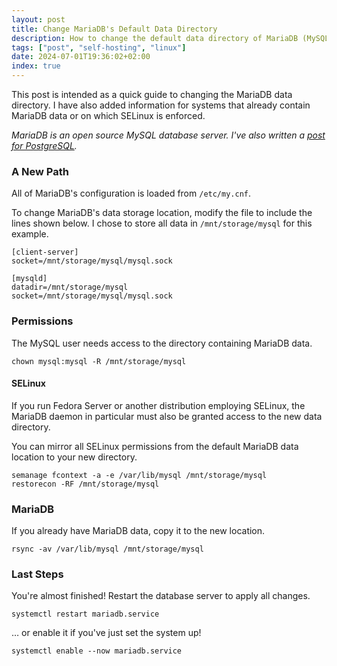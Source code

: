 ```yaml
---
layout: post
title: Change MariaDB's Default Data Directory
description: How to change the default data directory of MariaDB (MySQL DB Server) to a new path. With SELinux permissions.
tags: ["post", "self-hosting", "linux"]
date: 2024-07-01T19:36:02+02:00
index: true
---
```


This post is intended as a quick guide to changing the MariaDB data directory. I have also added information for systems that already contain MariaDB data or on which SELinux is enforced.

*MariaDB is an open source MySQL database server. I've also written a [post for PostgreSQL](/blog/change-postgresql-default-data-directory).*

### A New Path

All of MariaDB's configuration is loaded from `/etc/my.cnf`.

To change MariaDB's data storage location, modify the file to include the lines shown below. I chose to store all data in `/mnt/storage/mysql` for this example.

```
[client-server]
socket=/mnt/storage/mysql/mysql.sock

[mysqld]
datadir=/mnt/storage/mysql
socket=/mnt/storage/mysql/mysql.sock
```

### Permissions

The MySQL user needs access to the directory containing MariaDB data.

```
chown mysql:mysql -R /mnt/storage/mysql
```

#### SELinux

If you run Fedora Server or another distribution employing SELinux, the MariaDB daemon in particular must also be granted access to the new data directory.

You can mirror all SELinux permissions from the default MariaDB data location to your new directory.

```
semanage fcontext -a -e /var/lib/mysql /mnt/storage/mysql
restorecon -RF /mnt/storage/mysql
```

### MariaDB

If you already have MariaDB data, copy it to the new location.

```
rsync -av /var/lib/mysql /mnt/storage/mysql
```

### Last Steps

You're almost finished! Restart the database server to apply all changes.

```
systemctl restart mariadb.service
```

… or enable it if you've just set the system up!

```
systemctl enable --now mariadb.service
```